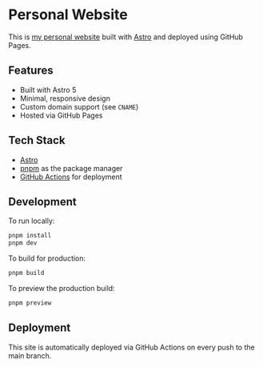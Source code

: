 # Personal Website

This is [my personal website](https://y.ixuan.ch/) built with [Astro](https://astro.build/) and deployed using GitHub Pages.

## Features

- Built with Astro 5
- Minimal, responsive design
- Custom domain support (see `CNAME`)
- Hosted via GitHub Pages

## Tech Stack

- [Astro](https://astro.build/)
- [pnpm](https://pnpm.io/) as the package manager
- [GitHub Actions](https://github.com/features/actions) for deployment

## Development

To run locally:

```bash
pnpm install
pnpm dev 
```

To build for production:
```bash
pnpm build
```

To preview the production build:
```bash
pnpm preview
```

## Deployment
This site is automatically deployed via GitHub Actions on every push to the main branch.
